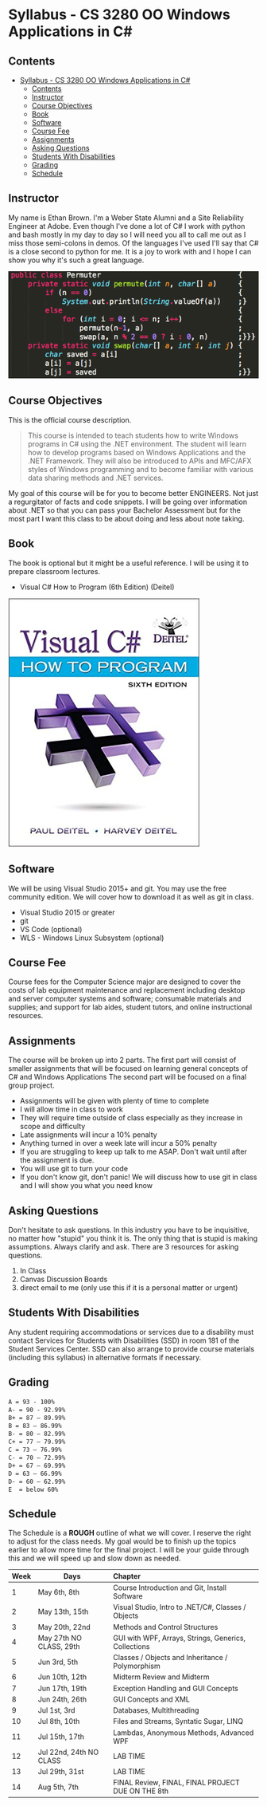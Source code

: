 # Syllabus - CS 3280 OO Windows Applications in C# #

## Contents ##

- [Syllabus - CS 3280 OO Windows Applications in C#](#syllabus---cs-3280-oo-windows-applications-in-c)
  - [Contents](#contents)
  - [Instructor](#instructor)
  - [Course Objectives](#course-objectives)
  - [Book](#book)
  - [Software](#software)
  - [Course Fee](#course-fee)
  - [Assignments](#assignments)
  - [Asking Questions](#asking-questions)
  - [Students With Disabilities](#students-with-disabilities)
  - [Grading](#grading)
  - [Schedule](#schedule)

## Instructor ##

My name is Ethan Brown. I'm a Weber State Alumni and a Site Reliability Engineer at Adobe. Even though I've done a lot of C# I work with python and bash mostly in my day to day so I will need you all to call me out as I miss those semi-colons in demos. Of the languages I've used I'll say that C# is a close second to python for me. It is a joy to work with and I hope I can show you why it's such a great language.

![Python Dev](python-java.png)

## Course Objectives ##

This is the official course description.

> This course is intended to teach students how to write Windows programs in C# using the .NET environment. The student will learn how to develop programs based on Windows Applications and the .NET Framework. They will also be introduced to APIs and MFC/AFX styles of Windows programming and to become familiar with various data sharing methods and .NET services.

My goal of this course will be for you to become better ENGINEERS. Not just a regurgitator of
facts and code snippets. I will be going over information about .NET so that you can pass your
Bachelor Assessment but for the most part I want this class to be about doing and less about note
taking.

## Book ##

The book is optional but it might be a useful reference. I will be using it to prepare
classroom lectures.

* Visual C# How to Program (6th Edition) (Deitel)

![book](book.jpg)

## Software ##

We will be using Visual Studio 2015+ and git. You may use the free community edition.
We will cover how to download it as well as git in class.

* Visual Studio 2015 or greater
* git
* VS Code (optional)
* WLS - Windows Linux Subsystem (optional)

## Course Fee ##

Course fees for the Computer Science major are designed to cover the costs of lab equipment
maintenance and replacement including desktop and server computer systems and software;
consumable materials and supplies; and support for lab aides, student tutors, and online
instructional resources.

## Assignments ##

The course will be broken up into 2 parts. The first part will consist of smaller
assignments that will be focused on learning general concepts of C# and Windows Applications
The second part will be focused on a final group project.

* Assignments will be given with plenty of time to complete
* I will allow time in class to work
* They will require time outside of class especially as they increase in scope and difficulty
* Late assignments will incur a 10% penalty
* Anything turned in over a week late will incur a 50% penalty
* If you are struggling to keep up talk to me ASAP. Don't wait until after the assignment is due.
* You will use git to turn your code
* If you don't know git, don't panic! We will discuss how to use git in class and I will show you what you need know

## Asking Questions ##

Don't hesitate to ask questions. In this industry you have to be inquisitive, no matter how
"stupid" you think it is. The only thing that is stupid is making assumptions. Always clarify
and ask. There are 3 resources for asking questions.

1. In Class
2. Canvas Discussion Boards
3. direct email to me (only use this if it is a personal matter or urgent)

## Students With Disabilities ##

Any student requiring accommodations or services due to a disability must contact Services for
Students with Disabilities (SSD) in room 181 of the Student Services Center. SSD can also
arrange to provide course materials (including this syllabus) in alternative formats if necessary.

## Grading ##

    A = 93 - 100%
    A- = 90 - 92.99%
    B+ = 87 – 89.99%
    B = 83 – 86.99%
    B- = 80 – 82.99%
    C+ = 77 – 79.99%
    C = 73 – 76.99%
    C- = 70 – 72.99%
    D+ = 67 – 69.99%
    D = 63 – 66.99%
    D- = 60 – 62.99%
    E  = below 60%

## Schedule ##

The Schedule is a **ROUGH** outline of what we will cover. I reserve the right to adjust for
the class needs. My goal would be to finish up the topics earlier to allow more time for
the final project. I will be your guide through this and we will speed up and slow down as
needed.

| Week | Days                    | Chapter                                              |
| ---- | ----------------------- | :--------------------------------------------------- |
| 1    | May 6th, 8th            | Course Introduction and Git, Install Software        |
| 2    | May 13th, 15th          | Visual Studio, Intro to .NET/C#, Classes / Objects        |
| 3    | May 20th, 22nd          | Methods and Control Structures                       |
| 4    | May 27th NO CLASS, 29th | GUI with WPF, Arrays, Strings, Generics, Collections |
| 5    | Jun 3rd, 5th            | Classes / Objects and Inheritance / Polymorphism     |
| 6    | Jun 10th, 12th          | Midterm Review and Midterm                           |
| 7    | Jun 17th, 19th          | Exception Handling and GUI Concepts                  |
| 8    | Jun 24th, 26th          | GUI Concepts and XML                                 |
| 9    | Jul 1st, 3rd            | Databases, Multithreading                            |
| 10   | Jul 8th, 10th           | Files and Streams, Syntatic Sugar, LINQ              |
| 11   | Jul 15th, 17th          | Lambdas, Anonymous Methods, Advanced WPF             |
| 12   | Jul 22nd, 24th NO CLASS | LAB TIME                                             |
| 13   | Jul 29th, 31st          | LAB TIME                                             |
| 14   | Aug 5th, 7th            | FINAL Review, FINAL, FINAL PROJECT DUE ON THE 8th    |
